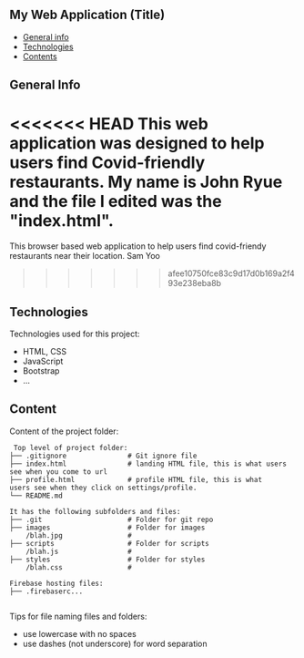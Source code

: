 ## My Web Application (Title)

* [General info](#general-info)
* [Technologies](#technologies)
* [Contents](#content)

## General Info
<<<<<<< HEAD
This web application was designed to help users find Covid-friendly restaurants. My name is John Ryue and the file I edited was the "index.html".
=======
This browser based web application to help users find covid-friendy restaurants near their location. 
Sam Yoo
>>>>>>> afee10750fce83c9d17d0b169a2f493e238eba8b
	
## Technologies
Technologies used for this project:
* HTML, CSS
* JavaScript
* Bootstrap 
* ...
	
## Content
Content of the project folder:

```
 Top level of project folder: 
├── .gitignore               # Git ignore file
├── index.html               # landing HTML file, this is what users see when you come to url
├── profile.html             # profile HTML file, this is what
users see when they click on settings/profile.
└── README.md

It has the following subfolders and files:
├── .git                     # Folder for git repo
├── images                   # Folder for images
    /blah.jpg                # 
├── scripts                  # Folder for scripts
    /blah.js                 # 
├── styles                   # Folder for styles
    /blah.css                # 

Firebase hosting files: 
├── .firebaserc...


```

Tips for file naming files and folders:
* use lowercase with no spaces
* use dashes (not underscore) for word separation

